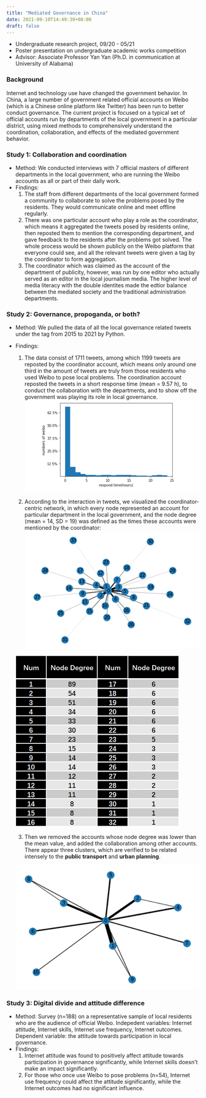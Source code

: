 ```yaml
---
title: "Mediated Governance in China"
date: 2021-09-10T14:49:39+08:00
draft: false
---
```


 - Undergraduate research project, 09/20 - 05/21
 - Poster presentation on undergraduate academic works competition
 - Advisor: Associate Professor Yan Yan (Ph.D. in communication at University of Alabama)

### Background

Internet and technology use have changed the government behavior. In China, a large number of government related official accounts on Weibo (which is a Chinese online platform like Twitter) has been run to better conduct governance. The current project is focused on a typical set of official accounts run by departments of the local government in a particular district, using mixed methods to comprehensively understand the coordination, collaboration, and effects of the mediated government behavior.

### Study 1: Collaboration and coordination

- Method: We conducted interviews with 7 official masters of different departments in the local government, who are running the Weibo accounts as all or part of their daily work.
- Findings:
    1. The staff from different departments of the local government formed a community to collaborate to solve the problems posed by the residents. They would communicate online and meet offline regularly. 
    2. There was one particular account who play a role as the coordinator, which means it aggregated the tweets posed by residents online, then reposted them to mention the corresponding department, and gave feedback to the residents after the problems got solved. The whole process would be shown publicly on the Weibo platform that everyone could see, and all the relevant tweets were given a tag by the coordinator to form aggregation.
    3. The coordinator which was claimed as the account of the department of publicity, however, was run by one editor who actually served as an  editor in the local journalism media. The higher level of media literacy with the double identites made the edtior balance between the mediated society and the traditional administration departments.


### Study 2: Governance, propoganda, or both?

- Method: We pulled the data of all the local governance related tweets under the tag from 2015 to 2021 by Python. 

- Findings:
    1. The data consist of 1711 tweets, among which 1199 tweets are reposted by the coordinator account, which means only around one third in the amount of tweets are truly from those residents who used Weibo to pose local problems. The coordination account reposted the tweets in a short response time (mean = 9.57 h),  to conduct the collaboration with the departments, and to show off the government was playing its role in local governance.
    ![Social Network Centered the Coordinatior of Local Official Accounts](https://raw.githubusercontent.com/YbFan115/ybfan115.github.io/master/resources/_gen/images/ResponseTime.png "Figure 1: Response time calculation from the coordinator")

    2. According to the interaction in tweets, we visualized the coordinator-centric network, in which every node represented an account for particular department in the local government, and the node degree (mean = 14, SD = 19) was defined as the times these accounts were mentioned by the coordinator:
    ![Social Network Centered the Coordinatior of Local Official Accounts](https://raw.githubusercontent.com/YbFan115/ybfan115.github.io/master/resources/_gen/images/Govern_network_raw.png "Figure 1: Ego-centric network for the coordination")
    
    
    ![Node Degree of Nodes (mean = 14, SD = 19)](https://raw.githubusercontent.com/YbFan115/ybfan115.github.io/master/resources/_gen/images/Govern_network_column.png "Table 1: Values for the node degree")

    3. Then we removed the accounts whose node degree was lower than the mean value, and added the collaboration among other accounts. There appear three clusters, which are verified to be related intensely to the **public transport** and **urban planning**.

    ![Social Network Clusters](https://raw.githubusercontent.com/YbFan115/ybfan115.github.io/master/resources/_gen/images/Govern_network_simple.png "Figure 3: Socio-centric network for the collaboration")

### Study 3: Digital divide and attitude difference

- Method: Survey (n=188) on a representative sample of local residents who are the audience of official Weibo. Indepedent variables: Internet attitude, Internet skills, Internet use frequency, Internet outcomes. Dependent variable: the attitude towards participation in local governance.
- Findings: 
    1. Internet attitude was found to positively affect attitude towards participation in governance significantly, while Internet skills doesn't make an impact significantly.
    2. For those who once use Weibo to pose problems (n=54), Internet use frequency could affect the attitude significantly, while the Internet outcomes had no significant influence.


